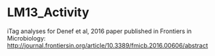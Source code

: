 # LM13_Activity
iTag analyses for Denef et al, 2016 paper published in Frontiers in Microbiology: http://journal.frontiersin.org/article/10.3389/fmicb.2016.00606/abstract
